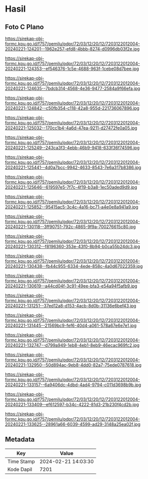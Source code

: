# Hasil

## Foto C Plano

https://sirekap-obj-formc.kpu.go.id/f757/pemilu/pdpr/72/03/12/20/12/7203122012004-20240221-124201--1962e257-efd8-4bbb-8274-d0996db03f2e.jpg

https://sirekap-obj-formc.kpu.go.id/f757/pemilu/pdpr/72/03/12/20/12/7203122012004-20240221-124353--ef546376-1c5e-4688-963f-1cebe08d7bee.jpg

https://sirekap-obj-formc.kpu.go.id/f757/pemilu/pdpr/72/03/12/20/12/7203122012004-20240221-124635--7bdcb314-4568-4e36-9477-2584a9f66efa.jpg

https://sirekap-obj-formc.kpu.go.id/f757/pemilu/pdpr/72/03/12/20/12/7203122012004-20240221-124842--c50fb354-c118-42a8-955d-221736067896.jpg

https://sirekap-obj-formc.kpu.go.id/f757/pemilu/pdpr/72/03/12/20/12/7203122012004-20240221-125032--170cc1b4-4a6d-47ea-9211-d27472fe0a05.jpg

https://sirekap-obj-formc.kpu.go.id/f757/pemilu/pdpr/72/03/12/20/12/7203122012004-20240221-125249--243ca3f3-4ebb-46b9-9418-633f36f74596.jpg

https://sirekap-obj-formc.kpu.go.id/f757/pemilu/pdpr/72/03/12/20/12/7203122012004-20240221-125441--4d0a7bcc-9942-4633-8543-7e6a317b8386.jpg

https://sirekap-obj-formc.kpu.go.id/f757/pemilu/pdpr/72/03/12/20/12/7203122012004-20240221-125646--619597e5-7f7c-4f19-b3a8-1ec50aded9d9.jpg

https://sirekap-obj-formc.kpu.go.id/f757/pemilu/pdpr/72/03/12/20/12/7203122012004-20240221-125852--95415ac5-3c4c-4a16-bc71-a4e0e8a941a9.jpg

https://sirekap-obj-formc.kpu.go.id/f757/pemilu/pdpr/72/03/12/20/12/7203122012004-20240221-130118--3ff90751-792c-4865-9f9a-700276615c80.jpg

https://sirekap-obj-formc.kpu.go.id/f757/pemilu/pdpr/72/03/12/20/12/7203122012004-20240221-130312--f8196360-353e-43f0-8b94-b0ca55b24dc3.jpg

https://sirekap-obj-formc.kpu.go.id/f757/pemilu/pdpr/72/03/12/20/12/7203122012004-20240221-130438--fb44c955-6334-4ede-858c-4a0d67022359.jpg

https://sirekap-obj-formc.kpu.go.id/f757/pemilu/pdpr/72/03/12/20/12/7203122012004-20240221-130619--a44cd04f-3c91-49ee-bfa3-e54a94f5afb9.jpg

https://sirekap-obj-formc.kpu.go.id/f757/pemilu/pdpr/72/03/12/20/12/7203122012004-20240221-131251--37ed12a8-d153-4acb-8d0b-31136e6bef43.jpg

https://sirekap-obj-formc.kpu.go.id/f757/pemilu/pdpr/72/03/12/20/12/7203122012004-20240221-131445--21569bc9-fef6-40d4-a061-578a67e6e7e1.jpg

https://sirekap-obj-formc.kpu.go.id/f757/pemilu/pdpr/72/03/12/20/12/7203122012004-20240221-132747--d799a949-1eb8-4eb1-8eb9-46ecac969fc2.jpg

https://sirekap-obj-formc.kpu.go.id/f757/pemilu/pdpr/72/03/12/20/12/7203122012004-20240221-132950--50d894ac-9eb8-4dd0-82a7-75ede0787618.jpg

https://sirekap-obj-formc.kpu.go.id/f757/pemilu/pdpr/72/03/12/20/12/7203122012004-20240221-133157--6a9406dc-4dbd-4ad4-9794-c011d3698b9b.jpg

https://sirekap-obj-formc.kpu.go.id/f757/pemilu/pdpr/72/03/12/20/12/7203122012004-20240221-133409--ef612597-b34c-4222-81d3-21b230f4cd2b.jpg

https://sirekap-obj-formc.kpu.go.id/f757/pemilu/pdpr/72/03/12/20/12/7203122012004-20240221-133625--28961a66-6039-4599-ad29-3148a25ea02f.jpg


## Metadata

| Key        | Value               |
| ---------- | ------------------- |
| Time Stamp | 2024-02-21 14:03:30 |
| Kode Dapil | 7201                |



